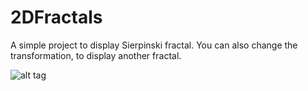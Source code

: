# 2DFractals

A simple project to display Sierpinski fractal.
You can also change the transformation, to display another fractal.

![alt tag](https://raw.github.com/Bounti/2DFractals/blob/master/sierpinski.png)
